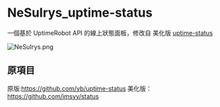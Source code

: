 # NeSuIrys_uptime-status

一個基於 UptimeRobot API 的線上狀態面板，修改自 美化版 [uptime-status](https://github.com/imsyy/status)  

![  NeSuIrys.png](https://files.catbox.moe/xyxprm.png)

## 原項目

原版:https://github.com/yb/uptime-status
美化版：https://github.com/imsyy/status